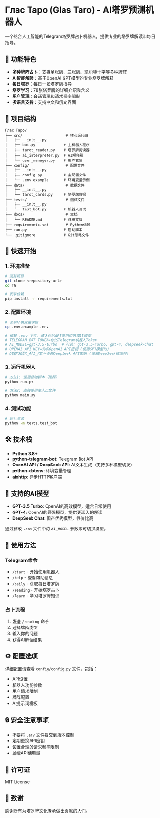 # Глас Таро (Glas Taro) - AI塔罗预测机器人

一个结合人工智能的Telegram塔罗牌占卜机器人，提供专业的塔罗牌解读和每日指导。

## 🔮 功能特色

- **多种牌阵占卜**：支持单张牌、三张牌、凯尔特十字等多种牌阵
- **AI智能解读**：基于OpenAI GPT模型的专业塔罗牌解释
- **每日塔罗**：每日一张塔罗牌指导
- **塔罗学习**：78张塔罗牌的详细介绍和含义
- **用户管理**：会话管理和请求频率限制
- **多语言支持**：支持中文和俄文界面

## 📁 项目结构

```
Глас Таро/
├── src/                    # 核心源代码
│   ├── __init__.py
│   ├── bot.py             # 主机器人程序
│   ├── tarot_reader.py    # 塔罗牌阅读器
│   ├── ai_interpreter.py  # AI解释器
│   └── user_manager.py    # 用户管理
├── config/                 # 配置文件
│   ├── __init__.py
│   ├── config.py          # 主配置文件
│   └── .env.example       # 环境变量示例
├── data/                   # 数据文件
│   ├── __init__.py
│   └── tarot_cards.py     # 塔罗牌数据
├── tests/                  # 测试文件
│   ├── __init__.py
│   └── test_bot.py        # 机器人测试
├── docs/                   # 文档
│   └── README.md          # 详细文档
├── requirements.txt        # Python依赖
├── run.py                 # 启动脚本
└── .gitignore             # Git忽略文件
```

## 🚀 快速开始

### 1. 环境准备

```bash
# 克隆项目
git clone <repository-url>
cd TG

# 安装依赖
pip install -r requirements.txt
```

### 2. 配置环境

```bash
# 复制环境变量模板
cp .env.example .env

# 编辑 .env 文件，填入你的API密钥和选择AI模型
# TELEGRAM_BOT_TOKEN=你的Telegram机器人Token
# AI_MODEL=gpt-3.5-turbo  # 可选: gpt-3.5-turbo, gpt-4, deepseek-chat
# OPENAI_API_KEY=你的OpenAI API密钥 (使用GPT模型时)
# DEEPSEEK_API_KEY=你的DeepSeek API密钥 (使用DeepSeek模型时)
```

### 3. 运行机器人

```bash
# 方法1: 使用启动脚本（推荐）
python run.py

# 方法2: 直接使用主入口文件
python main.py
```

### 4. 测试功能

```bash
# 运行测试
python -m tests.test_bot
```

## 🛠️ 技术栈

- **Python 3.8+**
- **python-telegram-bot**: Telegram Bot API
- **OpenAI API / DeepSeek API**: AI文本生成（支持多种模型切换）
- **python-dotenv**: 环境变量管理
- **aiohttp**: 异步HTTP客户端

## 🤖 支持的AI模型

- **GPT-3.5 Turbo**: OpenAI的高效模型，适合日常使用
- **GPT-4**: OpenAI的最强模型，提供更深入的解读
- **DeepSeek Chat**: 国产优秀模型，性价比高

通过修改 `.env` 文件中的 `AI_MODEL` 参数即可切换模型。

## 📖 使用方法

### Telegram命令

- `/start` - 开始使用机器人
- `/help` - 查看帮助信息
- `/daily` - 获取每日塔罗牌
- `/reading` - 开始塔罗占卜
- `/learn` - 学习塔罗牌知识

### 占卜流程

1. 发送 `/reading` 命令
2. 选择牌阵类型
3. 输入你的问题
4. 获得AI解读结果

## ⚙️ 配置选项

详细配置请查看 `config/config.py` 文件，包括：

- API设置
- 机器人功能参数
- 用户请求限制
- 牌阵配置
- AI提示词模板

## 🔒 安全注意事项

- 不要将 `.env` 文件提交到版本控制
- 定期更换API密钥
- 设置合理的请求频率限制
- 监控API使用量

## 📝 许可证

MIT License

## 🙏 致谢

感谢所有为塔罗牌文化传承做出贡献的人们。